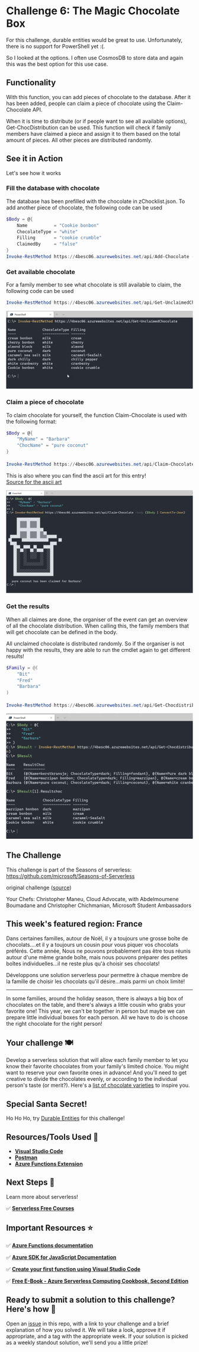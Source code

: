 # Challenge 6: The Magic Chocolate Box

For this challenge, durable entities would be great to use. Unfortunately, there is no support for PowerShell yet :(.

So I looked at the options. I often use CosmosDB to store data and again this was the best option for this use case.

## Functionality

With this function, you can add pieces of chocolate to the database. After it has been added, people can claim a piece of chocolate using the Claim-Chocolate API.

When it is time to distribute (or if people want to see all available options), Get-ChocDistribution can be used. This function will check if family members have claimed a piece and assign it to them based on the total amount of pieces. All other pieces are distributed randomly.

## See it in Action

Let's see how it works

### Fill the database with chocolate

The database has been prefilled with the chocolate in zChocklist.json.
To add another piece of chocolate, the following code can be used

```PowerShell
$Body = @{
    Name          = "Cookie bonbon"
    ChocolateType = "white"
    Filling       = "cookie crumble"
    ClaimedBy     = "false"
}
Invoke-RestMethod https://4besc06.azurewebsites.net/api/Add-Chocolate -body ($Body | ConvertTo-Json)
```

### Get available chocolate

For a family member to see what chocolate is still available to claim, the following code can be used

```PowerShell
Invoke-RestMethod https://4besc06.azurewebsites.net/api/Get-UnclaimedChocolate
```

![getting list](screenshot01.png)

### Claim a piece of chocolate

To claim chocolate for yourself, the function Claim-Chocolate is used with the following format:

```PowerShell
$Body = @{
    "MyName" = "Barbara"
    "ChocName" = "pure coconut"
}

Invoke-RestMethod https://4besc06.azurewebsites.net/api/Claim-Chocolate -body ($Body | ConvertTo-Json)
```

This is also where you can find the ascii art for this entry!  
[Source for the ascii art](https://textart.sh/topic/chocolate) 

![claiming chocolate](screenshot02.png)

### Get the results

When all claimes are done, the organiser of the event can get an overview of all the chocolate distribution.
When calling this, the family members that will get chocolate can be defined in the body.

All unclaimed chocolate is distributed randomly.
So if the organiser is not happy with the results, they are able to run the cmdlet again to get different results!

```PowerShell
$Family = @(
    "Bit"
    "Fred"
    "Barbara"
)

Invoke-RestMethod https://4besc06.azurewebsites.net/api/Get-Chocdistribution -body ($Body | ConvertTo-Json)
```

![results](screenshot03.png)

## The Challenge

This challenge is part of the Seasons of serverless: <https://github.com/microsoft/Seasons-of-Serverless>

original challenge ([source](https://github.com/microsoft/Seasons-of-Serverless/blob/main/Dec-28-2020.md))

Your Chefs: Christopher Maneu, Cloud Advocate, with Abdelmoumene Boumadane and Christopher Chichmanian, Microsoft Student Ambassadors

## This week's featured region: France

Dans certaines familles, autour de Noël, il y a toujours une grosse boîte de chocolats....et il y a toujours un cousin pour vous piquer vos chocolats préférés. Cette année, Nous ne pouvons probablement pas être tous réunis autour d'une même grande boîte, mais nous pouvons préparer des petites boîtes individuelles...il ne reste plus qu'à choisir ses chocolats! 

Développons une solution serverless pour permettre à chaque membre de la famille de choisir les chocolats qu'il désire...mais parmi un choix limité!

---

In some families, around the holiday season, there is always a big box of chocolates on the table, and there's always a little cousin who grabs your favorite one! This year, we can't be together in person but maybe we can prepare little individual boxes for each person. All we have to do is choose the right chocolate for the right person! 

## Your challenge 🍽 

Develop a serverless solution that will allow each family member to let you know their favorite chocolates from your family's limited choice. You might want to reserve your own favorite ones in advance! And you'll need to get creative to divide the chocolates evenly, or according to the individual person's taste (or merit?). Here's a [list of chocolate varieties](https://www.vogue.fr/lifestyle-en/article/the-10-best-parisian-chocolatiers-of-2019) to inspire you.

## Special Santa Secret! 

Ho Ho Ho, try [Durable Entities](https://docs.microsoft.com/en-us/azure/azure-functions/durable/durable-functions-entities?tabs=csharp&WT.mc_id=academic-10922-cxa) for this challenge!

## Resources/Tools Used 🚀

-   **[Visual Studio Code](https://code.visualstudio.com/?WT.mc_id=academic-10922-cxa)**
-   **[Postman](https://www.getpostman.com/downloads/)**
-   **[Azure Functions Extension](https://marketplace.visualstudio.com/items?itemName=ms-azuretools.vscode-azurefunctions&WT.mc_id=academic-10922-cxa)**

## Next Steps 🏃

Learn more about serverless!

  ✅ **[Serverless Free Courses](https://docs.microsoft.com/learn/browse/?term=azure%20functions&WT.mc_id=academic-10922-cxa)**

## Important Resources ⭐️

  ✅ **[Azure Functions documentation](https://docs.microsoft.com/azure/azure-functions/?WT.mc_id=academic-10922-cxa)**
  
  ✅ **[Azure SDK for JavaScript Documentation](https://docs.microsoft.com/azure/javascript/?WT.mc_id=academic-10922-cxa)**
  
  ✅ **[Create your first function using Visual Studio Code](https://docs.microsoft.com/azure/azure-functions/functions-create-first-function-vs-code?WT.mc_id=academic-10922-cxa)**
  
  ✅ **[Free E-Book - Azure Serverless Computing Cookbook, Second Edition](https://azure.microsoft.com/resources/azure-serverless-computing-cookbook/?WT.mc_id=academic-10922-cxa)**

## Ready to submit a solution to this challenge? Here's how 🚀 

Open an [issue](https://github.com/microsoft/Seasons-of-Serverless/issues/new?assignees=&labels=&template=seasons-of-serverless-solution.md&title=Solution) in this repo, with a link to your challenge and a brief explanation of how you solved it. We will take a look, approve it if appropriate, and a tag with the appropriate week. If your solution is picked as a weekly standout solution, we'll send you a little prize!
